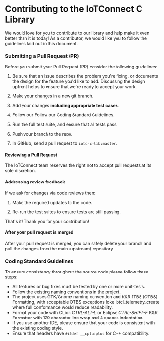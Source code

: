 # Contributing to the IoTConnect C Library

We would love for you to contribute to our library and help make it even better than it is today!
As a contributor, we would like you to follow the guidelines laid out in this document. 

### Submitting a Pull Request (PR)

Before you submit your Pull Request (PR) consider the following guidelines:

1. Be sure that an issue describes the problem you're fixing, or documents the design for the feature you'd like to add.
   Discussing the design upfront helps to ensure that we're ready to accept your work.

1. Make your changes in a new git branch.

1. Add your changes **including appropriate test cases**.

1. Follow our Follow our Coding Standard Guidelines.

1. Run the full test suite, and ensure that all tests pass.

1. Push your branch to the repo.

1. In GitHub, send a pull request to `iotc-c-lib:master`.

#### Reviewing a Pull Request

The IoTConnect team reserves the right not to accept pull requests at its sole discretion.

#### Addressing review feedback

If we ask for changes via code reviews then:

1. Make the required updates to the code.

1. Re-run the test suites to ensure tests are still passing.

That's it! Thank you for your contribution!

#### After your pull request is merged

After your pull request is merged, you can safely delete your branch and pull the changes from the main (upstream) repository.

### Coding Standard Guidelines

To ensure consistency throughout the source code please follow these steps:

* All features or bug fixes must be tested by one or more unit-tests.
* Follow the existing naming conventions in the project.
* The project uses GTK/Gnome naming convention and K&R 1TBS (OTBS) Formatting, with acceptable OTBS exceptions loke iotcl_telemetry_create where full conformance would reduce readability.
* Format your code with CLion *CTRL-ALT-L* or Eclipse *CTRL-SHIFT-F* K&R Formatter with 120 character line wrap and 4 spaces indentation. 
* If you use another IDE, please ensure that your code is consistent with the existing coding style.
* Ensure that headers have ```#ifdef __cplusplus``` for C++ compatibility.
